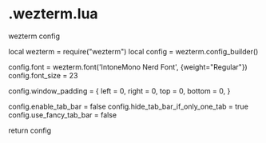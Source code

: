 # .wezterm.lua
wezterm config

local wezterm = require("wezterm")
local config = wezterm.config_builder()

config.font = wezterm.font('IntoneMono Nerd Font', {weight="Regular"})
config.font_size = 23

config.window_padding = {
    left = 0,
    right = 0,
    top = 0,
    bottom = 0,
}

config.enable_tab_bar = false
config.hide_tab_bar_if_only_one_tab = true
config.use_fancy_tab_bar = false

return config
